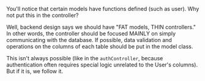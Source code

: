 You'll notice that certain models have functions defined (such as user).
Why not put this in the controller?

Well, backend design says we should have "FAT models, THIN controllers."
In other words, the controller should be focused MAINLY on simply communicating
with the database. If possible, data validation and operations on the columns
of each table should be put in the model class.

This isn't always possible (like in the `authController`, because authentication
often requires special logic unrelated to the User's columns). But if it is,
we follow it.
